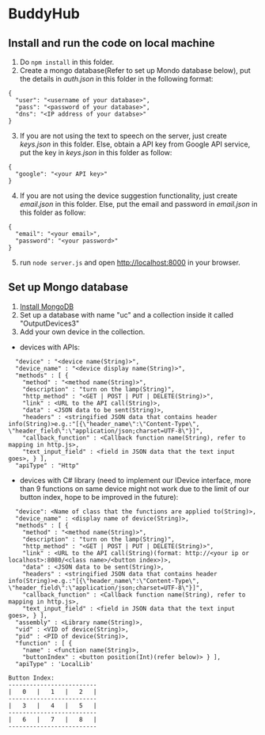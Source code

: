 # BuddyHub
## Install and run the code on local machine

1. Do `npm install` in this folder.
2. Create a mongo database(Refer to set up Mondo database below), put the details in *auth.json* in this folder in the following format:
  ```
  {
    "user": "<username of your database>",
    "pass": "<password of your database>",
    "dns": "<IP address of your databse>"
  }
  ```
3. If you are not using the text to speech on the server, just create *keys.json* in this folder. Else, obtain a API key from Google API service, put the key in *keys.json* in this folder as follow:
  ```
  {
    "google": "<your API key>"
  }
  ```
4. If you are not using the device suggestion functionality, just create *email.json* in this folder. Else, put the email and password in *email.json* in this folder as follow:
  ```
  {
    "email": "<your email>",
    "password": "<your password>"
  }
  ```
5. run `node server.js` and open [http://localhost:8000](http://localhost:8000) in your browser.

## Set up Mongo database
1. [Install MongoDB](https://docs.mongodb.com/manual/installation/)
2. Set up a database with name "uc" and a collection inside it called "OutputDevices3"
3. Add your own device in the collection.
  * devices with APIs:
  ```
    "device" : "<device name(String)>",
    "device_name" : "<device display name(String)>",
    "methods" : [ {
      "method" : "<method name(String)>",
      "description" : "turn on the lamp(String)",
      "http_method" : "<GET | POST | PUT | DELETE(String)>",
      "link" : <URL to the API call(String)>,
      "data" : <JSON data to be sent(String)>,
      "headers" : <stringified JSON data that contains header info(String)>e.g.:"[{\"header_name\":\"Content-Type\", \"header_field\":\"application/json;charset=UTF-8\"}]",
      "callback_function" : <Callback function name(String), refer to mapping in http.js>,
      "text_input_field" : <field in JSON data that the text input goes>, } ],
    "apiType" : "Http"
  ```
  * devices with C# library (need to implement our IDevice interface, more than 9 functions on same device might not work due to the limit of our button index, hope to be improved in the future): 
  ```
    "device": <Name of class that the functions are applied to(String)>,
    "device_name" : <display name of device(String)>,
    "methods" : [ {
      "method" : "<method name(String)>",
      "description" : "turn on the lamp(String)",
      "http_method" : "<GET | POST | PUT | DELETE(String)>",
      "link" : <URL to the API call(String)(format: http://<your ip or localhost>:8080/<class name>/<button index>)>,
      "data" : <JSON data to be sent(String)>,
      "headers" : <stringified JSON data that contains header info(String)>e.g.:"[{\"header_name\":\"Content-Type\", \"header_field\":\"application/json;charset=UTF-8\"}]",
      "callback_function" : <Callback function name(String), refer to mapping in http.js>,
      "text_input_field" : <field in JSON data that the text input goes>, } ],
    "assembly" : <Library name(String)>,
    "vid" : <VID of device(String)>,
    "pid" : <PID of device(String)>,
    "function" : [ {
      "name" : <function name(String)>,
      "buttonIndex" : <button position(Int)(refer below)> } ],
    "apiType" : 'LocalLib'
  ```
    Button Index:
    -------------------------
    |   0   |   1   |   2   |
    -------------------------
    |   3   |   4   |   5   |
    -------------------------
    |   6   |   7   |   8   |
    -------------------------
